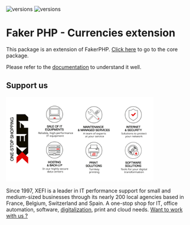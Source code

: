 ![versions](https://img.shields.io/badge/php-8.3-blue.svg) ![versions](https://img.shields.io/badge/php-8.4-blue.svg)

# Faker PHP - Currencies extension

This package is an extension of FakerPHP. [Click here](https://github.com/xefi/faker-php) to go to the core package.

Please refer to the [documentation](https://faker-php.xefi.com/extensions/currencies) to understand it well.

## Support us

<p><a href="https://www.xefi.com" target="_blank"><img src="https://raw.githubusercontent.com/xefi/art/main/support-landscape.svg" width="400"></a></p>

Since 1997, XEFI is a leader in IT performance support for small and medium-sized businesses through its nearly 200 local agencies based in France, Belgium, Switzerland and Spain.
A one-stop shop for IT, office automation, software, [digitalization](https://www.xefi.com/solutions-software/), print and cloud needs.
[Want to work with us ?](https://carriere.xefi.fr/metiers-software)
